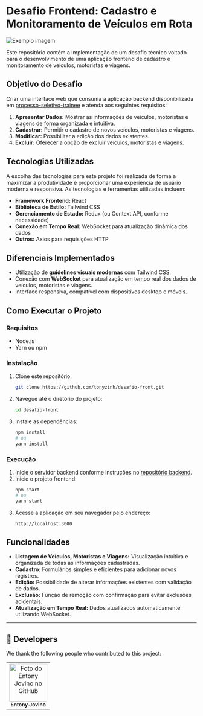 
# Desafio Frontend: Cadastro e Monitoramento de Veículos em Rota

<img src="./assets/Cover.jpg" alt="Exemplo imagem">

Este repositório contém a implementação de um desafio técnico voltado para o desenvolvimento de uma aplicação frontend de cadastro e monitoramento de veículos, motoristas e viagens.

## Objetivo do Desafio

Criar uma interface web que consuma a aplicação backend disponibilizada em [processo-seletivo-trainee](https://github.com/motora-ai/processo-seletivo-trainee) e atenda aos seguintes requisitos:

1. **Apresentar Dados:** Mostrar as informações de veículos, motoristas e viagens de forma organizada e intuitiva.
2. **Cadastrar:** Permitir o cadastro de novos veículos, motoristas e viagens.
3. **Modificar:** Possibilitar a edição dos dados existentes.
4. **Excluir:** Oferecer a opção de excluir veículos, motoristas e viagens.

## Tecnologias Utilizadas

A escolha das tecnologias para este projeto foi realizada de forma a maximizar a produtividade e proporcionar uma experiência de usuário moderna e responsiva. As tecnologias e ferramentas utilizadas incluem:

- **Framework Frontend:** React
- **Biblioteca de Estilo:** Tailwind CSS
- **Gerenciamento de Estado:** Redux (ou Context API, conforme necessidade)
- **Conexão em Tempo Real:** WebSocket para atualização dinâmica dos dados
- **Outros:** Axios para requisições HTTP

## Diferenciais Implementados

- Utilização de **guidelines visuais modernas** com Tailwind CSS.
- Conexão com **WebSocket** para atualização em tempo real dos dados de veículos, motoristas e viagens.
- Interface responsiva, compatível com dispositivos desktop e móveis.

## Como Executar o Projeto

### Requisitos
- Node.js
- Yarn ou npm

### Instalação
1. Clone este repositório:
   ```bash
   git clone https://github.com/tonyzinh/desafio-front.git
   ```
2. Navegue até o diretório do projeto:
   ```bash
   cd desafio-front
   ```
3. Instale as dependências:
   ```bash
   npm install
   # ou
   yarn install
   ```

### Execução
1. Inicie o servidor backend conforme instruções no [repositório backend](https://github.com/motora-ai/processo-seletivo-trainee).
2. Inicie o projeto frontend:
   ```bash
   npm start
   # ou
   yarn start
   ```
3. Acesse a aplicação em seu navegador pelo endereço:
   ```
   http://localhost:3000
   ```

## Funcionalidades

- **Listagem de Veículos, Motoristas e Viagens:** Visualização intuitiva e organizada de todas as informações cadastradas.
- **Cadastro:** Formulários simples e eficientes para adicionar novos registros.
- **Edição:** Possibilidade de alterar informações existentes com validação de dados.
- **Exclusão:** Função de remoção com confirmação para evitar exclusões acidentais.
- **Atualização em Tempo Real:** Dados atualizados automaticamente utilizando WebSocket.
---

## 🤝 Developers

We thank the following people who contributed to this project:

<table>
  <tr>
    <td align="center">
      <a href="#" title="Entony Jovino">
        <img src="https://avatars.githubusercontent.com/u/181393325?v=4" width="100px;" alt="Foto do Entony Jovino no GitHub"/><br>
        <sub>
          <b>Entony Jovino</b>
        </sub>
      </a>
    </td>
  </tr>
</table>
